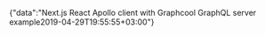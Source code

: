 {"data":"Next.js React Apollo client with Graphcool GraphQL server example2019-04-29T19:55:55+03:00"}
